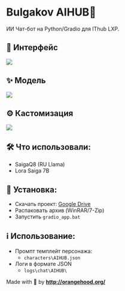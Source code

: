 # Bulgakov AIHUB🤖
ИИ Чат-бот на Python/Gradio для IThub LXP.
## 👾 Интерфейс 
<img src="https://github.com/xgorprod/Bulgakov-AIHUB/assets/69267941/a7b0d173-b6fe-4012-8f8f-bcfb3cac1760"></img>
## ✨ Модель
<img src="https://github.com/xgorprod/Bulgakov-AIHUB/assets/69267941/1fdcd935-55d3-456f-a78e-192243b3543d"></img>
## ⚙️ Кастомизация 
<img src="https://github.com/xgorprod/Bulgakov-AIHUB/assets/69267941/b06b95d1-effe-4e45-80a9-c9f015787c4f"></img>

## 🛠️ Что использовали:
- SaigaQ8 (RU Llama)
- Lora Saiga 7B

## 📝 Установка:
- Скачать проект: <a href="https://drive.google.com/drive/folders/1epzYmBIf3pjP9Xx8un6kJo1Wj9GWzm2C?usp=drive_link" target="_blank">Google Drive</a>
- Распаковать архив (WinRAR/7-Zip)
- Запустить `gradio_app.bat`

## ℹ️ Использование:
- Промпт темплейт персонажа:
  - `characters\AIHUB.json`
- Логи в формате JSON
  - `logs\chat\AIHUB\`

Made with 🧡 by **http://orangehood.org/**
